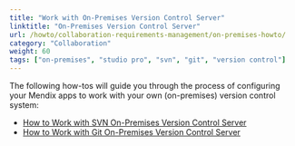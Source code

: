 ```yaml
---
title: "Work with On-Premises Version Control Server"
linktitle: "On-Premises Version Control Server"
url: /howto/collaboration-requirements-management/on-premises-howto/
category: "Collaboration"
weight: 60
tags: ["on-premises", "studio pro", "svn", "git", "version control"]
---
```


The following how-tos will guide you through the process of configuring your Mendix apps to work with your own (on-premises) version control system:

* [How to Work with SVN On-Premises Version Control Server](/howto/collaboration-requirements-management/on-premises-svn-howto/)
* [How to Work with Git On-Premises Version Control Server](/howto/collaboration-requirements-management/on-premises-git-howto/)
